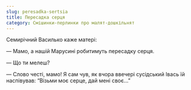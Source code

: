 ```yaml
---
slug: peresadka-sertsia
title: Пересадка серця
category: Смішинки-перлинки про малят-дошкільнят
---
```

Семирічний Василько каже матері:

— Мамо, а нашій Марусині робитимуть пересадку серця.

— Що ти мелеш?

— Слово честі, мамо! Я сам чув, як вчора ввечері сусідський Івась їй наспівував: “Візьми моє серце, дай мені своє…”
